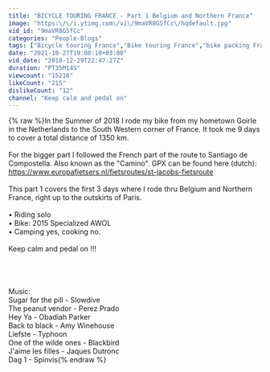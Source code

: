 ```yaml
---
title: "BICYCLE TOURING FRANCE - Part 1 Belgium and Northern France"
image: "https:\/\/i.ytimg.com\/vi\/9maVR8GSfCc\/hqdefault.jpg"
vid_id: "9maVR8GSfCc"
categories: "People-Blogs"
tags: ["Bicycle touring France","Bike touring France","bike packing France"]
date: "2021-10-27T19:08:10+03:00"
vid_date: "2018-12-29T22:47:27Z"
duration: "PT35M14S"
viewcount: "15216"
likeCount: "215"
dislikeCount: "12"
channel: "Keep calm and pedal on"
---
```

{% raw %}In the Summer of 2018 I rode my bike from my hometown Goirle in the Netherlands to the South Western corner of France. It took me 9 days to cover a total distance of 1350 km.<br /><br />For the bigger part I followed the French part of the route to Santiago de Compostella. Also known as the &quot;Camino&quot;. GPX can be found here (dutch): <a rel="nofollow" target="blank" href="https://www.europafietsers.nl/fietsroutes/st-jacobs-fietsroute">https://www.europafietsers.nl/fietsroutes/st-jacobs-fietsroute</a><br /><br />This part 1 covers the first 3 days where I rode thru Belgium and Northern France, right up to the outskirts of Paris.<br /><br />• Riding solo<br />• Bike: 2015 Specialized AWOL<br />• Camping yes, cooking no.<br /><br />Keep calm and pedal on !!!<br /><br /><br /><br /><br />Music:<br />Sugar for the pill - Slowdive<br />The peanut vendor - Perez Prado<br />Hey Ya - Obadiah Parker<br />Back to black - Amy Winehouse<br />Liefste - Typhoon<br />One of the wilde ones - Blackbird<br />J'aime les filles -  Jaques Dutronc<br />Dag 1 - Spinvis{% endraw %}
